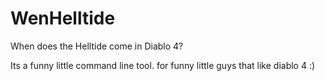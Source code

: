 # WenHelltide
When does the Helltide come in Diablo 4?

Its a funny little command line tool.
for funny little guys that like diablo 4
:)
